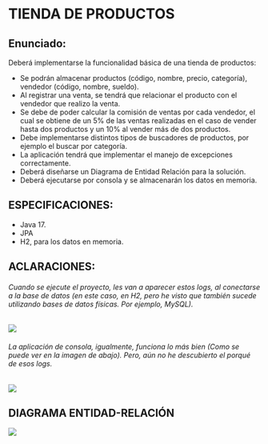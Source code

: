 # TIENDA DE PRODUCTOS

## Enunciado:

Deberá implementarse la funcionalidad básica de una tienda de productos:
- Se podrán almacenar productos (código, nombre, precio, categoría), vendedor (código, nombre, sueldo).
- Al registrar una venta, se tendrá que relacionar el producto con el vendedor que realizo la venta.
- Se debe de poder calcular la comisión de ventas por cada vendedor, el cual se obtiene de un 5% de las ventas realizadas
en el caso de vender hasta dos productos y un 10% al vender más de dos productos.
- Debe implementarse distintos tipos de buscadores de productos, por ejemplo el buscar por categoría.
- La aplicación tendrá que implementar el manejo de excepciones correctamente.
- Deberá diseñarse un Diagrama de Entidad Relación para la solución.
- Deberá ejecutarse por consola y se almacenarán los datos en memoria.

## ESPECIFICACIONES:

- Java 17.
- JPA
- H2, para los datos en memoria.

## ACLARACIONES:

###### Cuando se ejecute el proyecto, les van a aparecer estos logs, al conectarse a la base de datos (en este caso, en H2, pero he visto que también sucede utilizando bases de datos físicas. Por ejemplo, MySQL).

![](https://res.cloudinary.com/dwirzebm8/image/upload/v1682871197/Captura_de_pantalla_600_q6vuna.png)

###### La aplicación de consola, igualmente, funciona lo más bien (Como se puede ver en la imagen de abajo). Pero, aún no he descubierto el porqué de esos logs.

![](https://res.cloudinary.com/dwirzebm8/image/upload/v1682871586/Captura_de_pantalla_602_bgyxuf.png)

## DIAGRAMA ENTIDAD-RELACIÓN

![](https://res.cloudinary.com/dwirzebm8/image/upload/v1682872556/Captura_de_pantalla_604_fxscgr.png)
